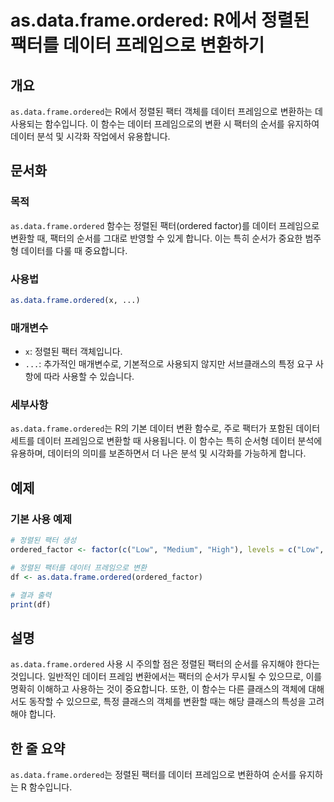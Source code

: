 <!--
Meta Description: # as.data.frame.ordered: R에서 정렬된 팩터를 데이터 프레임으로 변환하기 ## 개요 `as.data.frame.ordered`는 R에서 정렬된 팩터 객체를 데이터 프레임으로 변환하는 데 사용되는 함수입니다. 이 함수는 데이터 프레임으로의 변환 시 팩...
Meta Keywords: 데이터, ordered, data, frame, 정렬된
-->

# as.data.frame.ordered: R에서 정렬된 팩터를 데이터 프레임으로 변환하기

## 개요
`as.data.frame.ordered`는 R에서 정렬된 팩터 객체를 데이터 프레임으로 변환하는 데 사용되는 함수입니다. 이 함수는 데이터 프레임으로의 변환 시 팩터의 순서를 유지하여 데이터 분석 및 시각화 작업에서 유용합니다.

## 문서화
### 목적
`as.data.frame.ordered` 함수는 정렬된 팩터(ordered factor)를 데이터 프레임으로 변환할 때, 팩터의 순서를 그대로 반영할 수 있게 합니다. 이는 특히 순서가 중요한 범주형 데이터를 다룰 때 중요합니다.

### 사용법
```R
as.data.frame.ordered(x, ...)
```

### 매개변수
- `x`: 정렬된 팩터 객체입니다.
- `...`: 추가적인 매개변수로, 기본적으로 사용되지 않지만 서브클래스의 특정 요구 사항에 따라 사용할 수 있습니다.

### 세부사항
`as.data.frame.ordered`는 R의 기본 데이터 변환 함수로, 주로 팩터가 포함된 데이터 세트를 데이터 프레임으로 변환할 때 사용됩니다. 이 함수는 특히 순서형 데이터 분석에 유용하며, 데이터의 의미를 보존하면서 더 나은 분석 및 시각화를 가능하게 합니다.

## 예제
### 기본 사용 예제
```R
# 정렬된 팩터 생성
ordered_factor <- factor(c("Low", "Medium", "High"), levels = c("Low", "Medium", "High"), ordered = TRUE)

# 정렬된 팩터를 데이터 프레임으로 변환
df <- as.data.frame.ordered(ordered_factor)

# 결과 출력
print(df)
```

## 설명
`as.data.frame.ordered` 사용 시 주의할 점은 정렬된 팩터의 순서를 유지해야 한다는 것입니다. 일반적인 데이터 프레임 변환에서는 팩터의 순서가 무시될 수 있으므로, 이를 명확히 이해하고 사용하는 것이 중요합니다. 또한, 이 함수는 다른 클래스의 객체에 대해서도 동작할 수 있으므로, 특정 클래스의 객체를 변환할 때는 해당 클래스의 특성을 고려해야 합니다.

## 한 줄 요약
`as.data.frame.ordered`는 정렬된 팩터를 데이터 프레임으로 변환하여 순서를 유지하는 R 함수입니다.